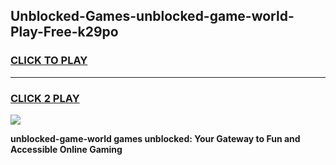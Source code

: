 
## Unblocked-Games-unblocked-game-world-Play-Free-k29po
<h3>
<a href="https://premium76.site?title=unblocked-game-world&ref=21A">CLICK TO PLAY</a></h3>
<hr>

<h3>
<a href="https://premium76.site?title=unblocked-game-world&ref=21A">CLICK 2 PLAY</a>
  
</h3>

<a href="https://premium76.site?title=unblocked-game-world&ref=21A"><img src="https://clearcache.store/games.png"></a>


**unblocked-game-world games unblocked: Your Gateway to Fun and Accessible Online Gaming**
